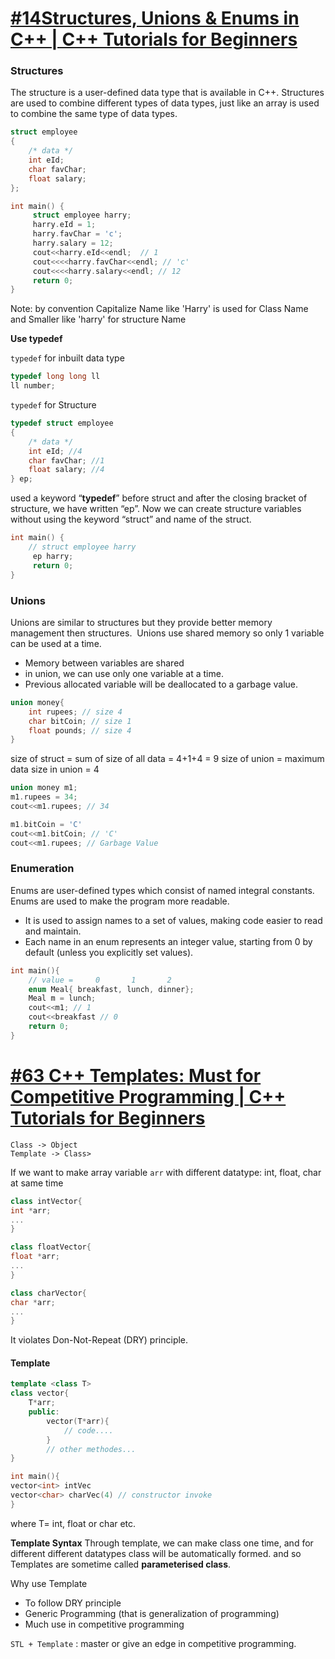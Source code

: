 # [#14Structures, Unions & Enums in C++ | C++ Tutorials for Beginners](https://youtu.be/jCfR7CFlzts?list=PLu0W_9lII9agpFUAlPFe_VNSlXW5uE0YL)

### Structures

The structure is a user-defined data type that is available in C++. Structures are used to combine different types of data types, just like an array is used to combine the same type of data types.


```cpp
struct employee
{
    /* data */
    int eId; 
    char favChar; 
    float salary; 
};
```

```cpp
int main() {
     struct employee harry; 
     harry.eId = 1;
     harry.favChar = 'c';
     harry.salary = 12;
     cout<<harry.eId<<endl;  // 1
     cout<<<<harry.favChar<<endl; // 'c'
     cout<<<<harry.salary<<endl; // 12
     return 0;
}
```

Note: by convention  Capitalize Name like 'Harry' is used for Class Name and Smaller like 'harry' for structure Name

**Use typedef**

`typedef` for inbuilt data type
```cpp
typedef long long ll
ll number;
```

`typedef` for Structure
```cpp
typedef struct employee
{
    /* data */
    int eId; //4
    char favChar; //1
    float salary; //4
} ep;
```

used a keyword “**typedef**” before struct and after the closing bracket of structure, we have written “ep”. Now we can create structure variables without using the keyword “struct” and name of the struct.

```cpp
int main() {
	// struct employee harry
     ep harry; 
     return 0;
}
```

### Unions

Unions are similar to structures but they provide better memory management then structures.  Unions use shared memory so only 1 variable can be used at a time.

- Memory between variables are shared 
- in union, we can use only one variable at a time. 
- Previous allocated variable will be deallocated to a garbage value.

```cpp
union money{
	int rupees; // size 4
	char bitCoin; // size 1
	float pounds; // size 4
}
```

size of struct = sum of size of all data = 4+1+4 = 9
size of union = maximum data size in union = 4

```cpp
union money m1;
m1.rupees = 34;
cout<<m1.rupees; // 34

m1.bitCoin = 'C'
cout<<m1.bitCoin; // 'C'
cout<<m1.rupees; // Garbage Value
```


### Enumeration

Enums are user-defined types which consist of named integral constants. Enums are used to make the program more readable.
- It is used to assign names to a set of values, making code easier to read and maintain.
- Each name in an enum represents an integer value, starting from 0 by default (unless you explicitly set values).

```cpp
int main(){
	// value =     0       1       2
    enum Meal{ breakfast, lunch, dinner};
    Meal m = lunch;
    cout<<m1; // 1
    cout<<breakfast // 0
    return 0;
}
```


# [#63 C++ Templates: Must for Competitive Programming | C++ Tutorials for Beginners](https://youtu.be/kKJeekDKU30)

```
Class -> Object
Template -> Class>
```

If we want to make array variable  `arr` with different datatype: int, float, char at same time
```cpp
class intVector{
int *arr;
...
}

class floatVector{
float *arr;
...
}

class charVector{
char *arr;
...
}
```

It violates Don-Not-Repeat (DRY) principle.

#### Template
```cpp
template <class T>
class vector{
	T*arr;
	public:
		vector(T*arr){
			// code....
		}
		// other methodes...
}

int main(){
vector<int> intVec
vector<char> charVec(4) // constructor invoke
}

```
where T= int, float or char etc.

**Template Syntax**
Through template, we can make class one time, and for different different datatypes class will be automatically formed. and so Templates are sometime called **parameterised class**.

Why use Template
- To follow DRY principle
- Generic Programming (that is generalization of programming)
- Much use in competitive programming

`STL + Template` : master or give an edge in competitive programming.